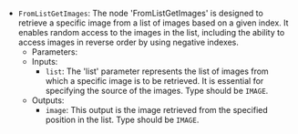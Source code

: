 - `FromListGetImages`: The node 'FromListGetImages' is designed to retrieve a specific image from a list of images based on a given index. It enables random access to the images in the list, including the ability to access images in reverse order by using negative indexes.
    - Parameters:
    - Inputs:
        - `list`: The 'list' parameter represents the list of images from which a specific image is to be retrieved. It is essential for specifying the source of the images. Type should be `IMAGE`.
    - Outputs:
        - `image`: This output is the image retrieved from the specified position in the list. Type should be `IMAGE`.
